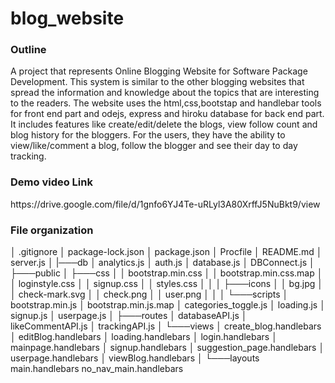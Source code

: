 # blog_website
<h3>Outline</h3>
A project that represents Online Blogging Website for Software Package Development.
This system is similar to the other blogging websites that spread the information and knowledge about the topics that are interesting to the readers.
The website uses the html,css,bootstap and handlebar tools for front end part and odejs, express and hiroku database for back end part.
It includes features like create/edit/delete the blogs, view follow count and blog history for the bloggers.
For the users, they have the ability to view/like/comment a blog, follow the blogger and see their day to day tracking.

<h3>Demo video Link</h3>
https://drive.google.com/file/d/1gnfo6YJ4Te-uRLyl3A80XrffJ5NuBkt9/view

<h3>File organization</h3>

│   .gitignore
│   package-lock.json
│   package.json
│   Procfile
│   README.md
│   server.js
│
|───db
│       analytics.js
│       auth.js
│       database.js
│       DBConnect.js
│
├───public
│   ├───css
│   │       bootstrap.min.css
│   │       bootstrap.min.css.map
│   │       loginstyle.css
│   │       signup.css
│   │       styles.css
│   │
│   ├───icons
│   │       bg.jpg
│   │       check-mark.svg
│   │       check.png
│   │       user.png
│   │
│   └───scripts
│           bootstrap.min.js
│           bootstrap.min.js.map
│           categories_toggle.js
│           loading.js
│           signup.js
│           userpage.js
│
├───routes
│       databaseAPI.js
│       likeCommentAPI.js
│       trackingAPI.js
│
└───views
    │   create_blog.handlebars
    │   editBlog.handlebars
    │   loading.handlebars
    │   login.handlebars
    │   mainpage.handlebars
    │   signup.handlebars
    │   suggestion_page.handlebars
    │   userpage.handlebars
    │   viewBlog.handlebars
    │
    └───layouts
            main.handlebars
            no_nav_main.handlebars

